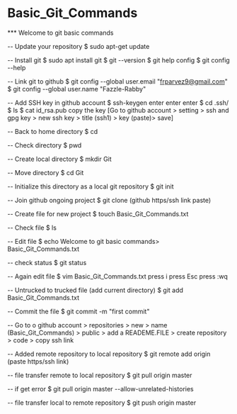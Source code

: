 # Basic_Git_Commands

*** Welcome to git basic commands


-- Update your repository
$ sudo apt-get update


-- Install git
$ sudo apt install git
$ git --version
$ git help config
$ git config --help


-- Link git to github
$ git config --global user.email "frparvez9@gmail.com"
$ git config --global user.name "Fazzle-Rabby"


-- Add SSH key in github account
$ ssh-keygen
enter
enter
enter
$ cd .ssh/
$ ls
$ cat id_rsa.pub
copy the key
[Go to github account > setting > ssh and gpg key > new ssh key > title (ssh1) > key (paste)> save]


-- Back to home directory
$ cd


-- Check directory
$ pwd


-- Create local directory
$ mkdir Git


-- Move directory
$ cd Git


-- Initialize this directory as a local git repository
$ git init


-- Join github ongoing project
$ git clone (github https/ssh link paste)


-- Create file for new project
$ touch Basic_Git_Commands.txt


-- Check file
$ ls


-- Edit file
$ echo Welcome to git basic commands> Basic_Git_Commands.txt


-- check status
$ git status


-- Again edit file
$ vim Basic_Git_Commands.txt
press i
press Esc
press :wq


-- Untrucked to trucked file (add current directory)
$ git add Basic_Git_Commands.txt


-- Commit the file
$ git commit -m "first commit"

-- Go to o github account > repositories > new > name (Basic_Git_Commands) > public > add a READEME.FILE > create repository > code > copy ssh link


-- Added remote repository to local repository
$ git remote add origin (paste https/ssh link)


-- file transfer remote to local repository
$ git pull origin master


-- if get error
$ git pull origin master --allow-unrelated-histories


-- file transfer local to remote repository
$ git push origin master

